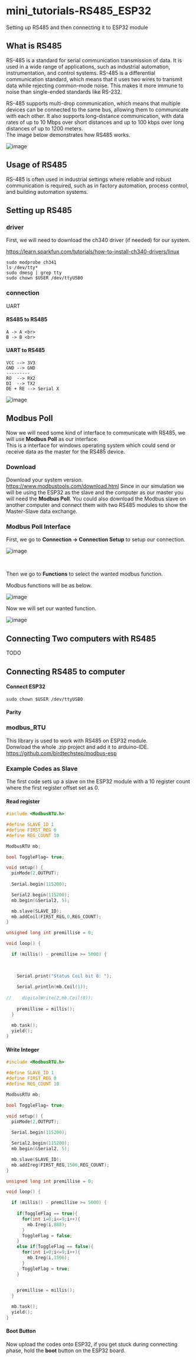 # mini_tutorials-RS485_ESP32
Setting up RS485 and then connecting it to ESP32 module
## What is RS485
RS-485 is a standard for serial communication transmission of data. It is used in a wide range of applications, such as industrial automation, instrumentation, and control systems. RS-485 is a differential communication standard, which means that it uses two wires to transmit data while rejecting common-mode noise. This makes it more immune to noise than single-ended standards like RS-232.

RS-485 supports multi-drop communication, which means that multiple devices can be connected to the same bus, allowing them to communicate with each other. It also supports long-distance communication, with data rates of up to 10 Mbps over short distances and up to 100 kbps over long distances of up to 1200 meters. <br>
The image below demonstrates how RS485 works.<br>

![image](https://github.com/bigwhoman/mini_tutorials-RS485_ESP32/assets/79264715/a36be1b7-d303-4cdf-a6f8-6c481f991b14)

## Usage of RS485
RS-485 is often used in industrial settings where reliable and robust communication is required, such as in factory automation, process control, and building automation systems.
## Setting up RS485
### driver
First, we will need to download the ch340 driver (if needed) for our system. <br>

https://learn.sparkfun.com/tutorials/how-to-install-ch340-drivers/linux
```Shell
sudo modprobe ch341
ls /dev/tty*
sudo dmesg | grep tty
sudo chown $USER /dev/ttyUSB0
```

### connection 
UART
#### RS485 to RS485
```
A -> A <br>
B -> B <br>
```
#### UART to RS485

```
VCC --> 3V3
GND --> GND
---------
RO  --> RX2
DI  --> TX2
DE + RE --> Serial X
```

![image](https://github.com/bigwhoman/mini_tutorials-RS485_ESP32/assets/79264715/74151021-8bdd-4a32-b60c-9231c4629953)


## Modbus Poll
Now we will need some kind of interface to communicate with RS485, we will use <b>Modbus Poll</b> as our interface.<br>
This is a interface for windows operating system which could send or receive data as the master for the RS485 device.

### Download
Download your system version. <br>
https://www.modbustools.com/download.html
Since in our simulation we will be using the ESP32 as the slave and the computer as our master you will need the <b>Modbus Poll</b>.
You could also download the Modbus slave on another computer and connect them with two RS485 modules to show the Master-Slave data exchange.

### Modbus Poll Interface
First, we go to <b>Connection -> Connection Setup</b> to setup our connection.<br>

![image](https://github.com/bigwhoman/mini_tutorials-RS485_ESP32/assets/79264715/1e1e0297-3b7b-417a-8c25-429500138bbe)

<br>

Then we go to <b>Functions</b> to select the wanted modbus function. <br>

Modbus functions will be as below. 

![image](https://github.com/bigwhoman/mini_tutorials-RS485_ESP32/assets/79264715/0d34db7f-d0bb-4caf-ba19-a4db21d62f81)

Now we will set our wanted function. <br>

![image](https://github.com/bigwhoman/mini_tutorials-RS485_ESP32/assets/79264715/175c9835-d914-4576-8ca6-aaa0dc0e4207)


## Connecting Two computers with RS485
TODO
## Connecting RS485 to computer
#### Connect ESP32 
```
sudo chown $USER /dev/ttyUSB0
```
#### Parity

### modbus_RTU
This library is used to work with RS485 on ESP32 module. <br>
Donwload the whole .zip project and add it to arduino-IDE. <br>
https://github.com/birdtechstep/modbus-esp

### Example Codes as Slave

The first code sets up a slave on the ESP32 module with a 10 register count where the first register offset set as 0. <br>

#### Read register
```ino
#include <ModbusRTU.h>

#define SLAVE_ID 1
#define FIRST_REG 0
#define REG_COUNT 10

ModbusRTU mb;

bool ToggleFlag= true;

void setup() {
  pinMode(2,OUTPUT);
  
  Serial.begin(115200);

  Serial2.begin(115200);
  mb.begin(&Serial2, 5);

  mb.slave(SLAVE_ID);
  mb.addCoil(FIRST_REG,0,REG_COUNT);
}

unsigned long int premillise = 0;

void loop() {

  if (millis() - premillise >= 5000) {
  
    

    Serial.print("Status Coil bit 8: ");
    
    Serial.println(mb.Coil(1));
    
//    digitalWrite(2,mb.Coil(8));
     
    premillise = millis();
  }

  mb.task();
  yield();
}
```
#### Write Integer
```ino
#include <ModbusRTU.h>

#define SLAVE_ID 1
#define FIRST_REG 0
#define REG_COUNT 10

ModbusRTU mb;

bool ToggleFlag= true;

void setup() {
  pinMode(2,OUTPUT);
  
  Serial.begin(115200);

  Serial2.begin(115200);
  mb.begin(&Serial2, 5);

  mb.slave(SLAVE_ID);
  mb.addIreg(FIRST_REG,1506,REG_COUNT);
}

unsigned long int premillise = 0;

void loop() {

  if (millis() - premillise >= 5000) {
  
    if(ToggleFlag == true){
      for(int i=0;i<=9;i++){
        mb.Ireg(i,888);    
      }
      ToggleFlag = false;
    }
    else if(ToggleFlag == false){
      for(int i=0;i<=9;i++){
        mb.Ireg(i,1506);    
      }
      ToggleFlag = true;
    }

     
    premillise = millis();
  }

  mb.task();
  yield();
}
```

#### Boot Button
Now upload the codes onto ESP32, if you get stuck during connecting phase, hold the <b>boot</b> button on the ESP32 board.
